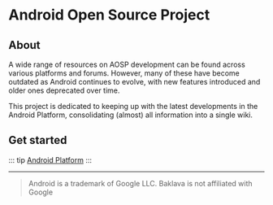 # Android Open Source Project
## About
A wide range of resources on AOSP development can be found across various platforms and forums. However, many of these have become outdated as Android continues to evolve, with new features introduced and older ones deprecated over time.

This project is dedicated to keeping up with the latest developments in the Android Platform, consolidating (almost) all information into a single wiki.

## Get started
::: tip [Android Platform](platform/index.md)
:::

---
> Android is a trademark of Google LLC. Baklava is not affiliated with Google